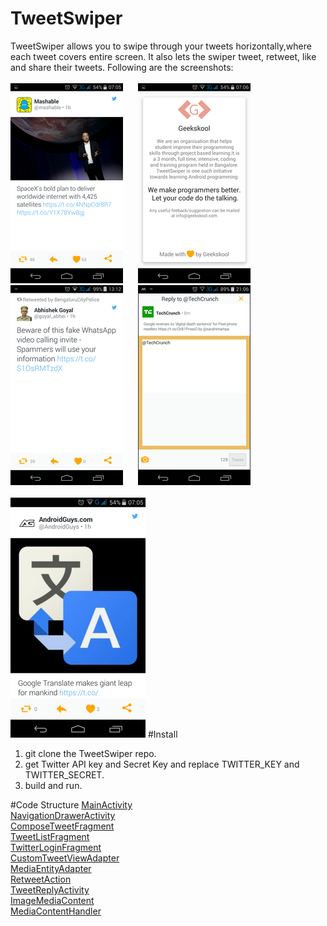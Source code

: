 # TweetSwiper

TweetSwiper allows you to swipe through your tweets horizontally,where each tweet covers entire screen. It also lets the swiper tweet, retweet, like and share their tweets. Following are the screenshots: 
<br> <br>
![Tweet](https://github.com/geekskool/tweetswiper/blob/bdb950e10ea7f1a1bc1f983d2453f56f76246fdc/Screenshots/rsz_screenshot_2016-11-18-07-05-35.png?raw=true "Optional Title") &nbsp;&nbsp;&nbsp;&nbsp; ![Tweet](https://github.com/geekskool/tweetswiper/blob/bdb950e10ea7f1a1bc1f983d2453f56f76246fdc/Screenshots/rsz_screenshot_2016-11-18-07-06-05.png?raw=true "Optional Title")  &nbsp;&nbsp;&nbsp;&nbsp; ![Tweet](https://github.com/geekskool/tweetswiper/blob/bdb950e10ea7f1a1bc1f983d2453f56f76246fdc/Screenshots/rsz_screenshot_2016-11-18-13-12-05.png?raw=true "Optional Title") &nbsp;&nbsp;&nbsp;&nbsp; ![Tweet](https://github.com/geekskool/tweetswiper/blob/bdb950e10ea7f1a1bc1f983d2453f56f76246fdc/Screenshots/rsz_screenshot_2016-11-18-21-07-01.png?raw=true "Optional Title")
<br> <br>
![Tweet](https://github.com/geekskool/tweetswiper/blob/bdb950e10ea7f1a1bc1f983d2453f56f76246fdc/Screenshots/rsz_screenshot_2016-11-18-07-05-25.png?raw=true "Optional Title") 
#Install
1. git clone the TweetSwiper repo.
2. get Twitter API key and Secret Key and replace TWITTER_KEY and TWITTER_SECRET.
3. build and run.

#Code Structure
[MainActivity](https://github.com/geekskool/tweetswiper/blob/master/app/src/main/java/com/geekskool/manisharana/tweetswiper/Activities/MainActivity.java)  
[NavigationDrawerActivity](https://github.com/geekskool/tweetswiper/blob/master/app/src/main/java/com/geekskool/manisharana/tweetswiper/Activities/NavigationDrawerActivity.java)  
[ComposeTweetFragment](https://github.com/geekskool/tweetswiper/blob/master/app/src/main/java/com/geekskool/manisharana/tweetswiper/Fragments/ComposeTweetFragment.java)  
[TweetListFragment](https://github.com/geekskool/tweetswiper/blob/master/app/src/main/java/com/geekskool/manisharana/tweetswiper/Fragments/TweetListFragment.java)  
[TwitterLoginFragment](https://github.com/geekskool/tweetswiper/blob/master/app/src/main/java/com/geekskool/manisharana/tweetswiper/Fragments/TwitterLoginFragment.java)  
[CustomTweetViewAdapter](https://github.com/geekskool/tweetswiper/blob/master/tweet-ui/src/main/java/com/twitter/sdk/android/tweetui/CustomTweetViewAdapter.java)  
[MediaEntityAdapter](https://github.com/tweetswiper/tweet-ui/src/main/java/com/twitter/sdk/android/tweetui/MediaEntityAdapter.java )  
[RetweetAction](https://github.com/geekskool/tweetswiper/blob/master/tweet-ui/src/main/java/com/twitter/sdk/android/tweetui/RetweetAction.java)  
[TweetReplyActivity](https://github.com/geekskool/tweetswiper/blob/master/tweet-ui/src/main/java/com/twitter/sdk/android/tweetui/TweetReplyActivity.java)  
[ImageMediaContent](https://github.com/geekskool/tweetswiper/blob/master/tweet-ui/src/main/java/com/twitter/sdk/android/tweetui/ImageMediaContent.java)  
[MediaContentHandler](https://github.com/geekskool/tweetswiper/blob/master/tweet-ui/src/main/java/com/twitter/sdk/android/tweetui/MediaContentHandler.java)













